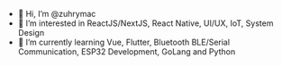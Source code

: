- 👋 Hi, I’m @zuhrymac
- 👀 I’m interested in ReactJS/NextJS, React Native, UI/UX, IoT, System Design
- 🌱 I’m currently learning Vue, Flutter, Bluetooth BLE/Serial Communication, ESP32 Development, GoLang and Python
<!-- - 💞️ I’m looking to collaborate on ...
- 📫 How to reach me ...
--->

<!---
zuhrymac/zuhrymac is a ✨ special ✨ repository because its `README.md` (this file) appears on your GitHub profile.
You can click the Preview link to take a look at your changes.
--->
